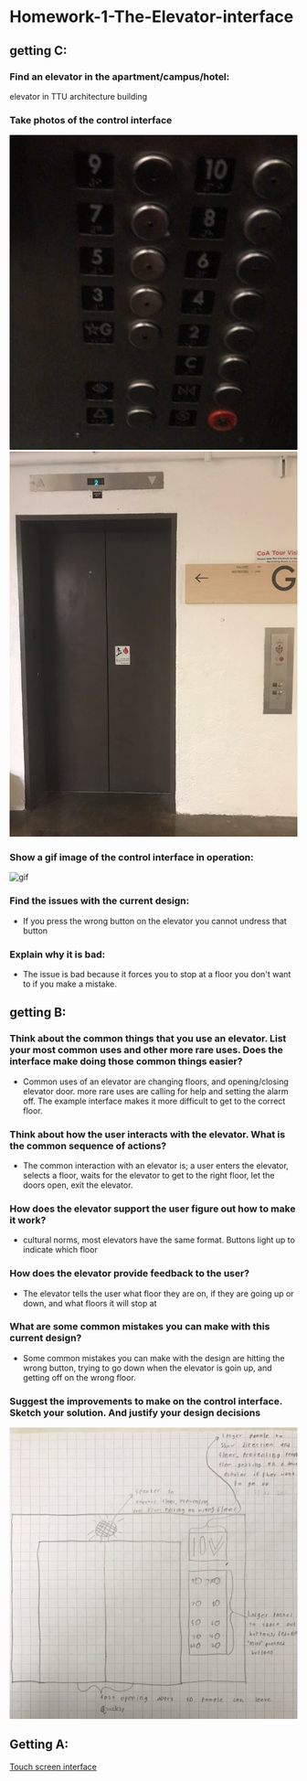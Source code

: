 # Homework-1-The-Elevator-interface

## getting C:
### Find an elevator in the apartment/campus/hotel: 
elevator in TTU architecture building 

### Take photos of the control interface
![Screenshot](elv.png)
 ![Screenshot](D59C791C-B298-45D1-9EF1-939CA9D0DD0E.jpeg)

### Show a gif image of the control interface in operation:
![gif](elvsmall.gif)

### Find the issues with the current design:
- If you press the wrong button on the elevator you cannot undress that button

### Explain why it is bad:
- The issue is bad because it forces you to stop at a floor you don't want to if you make a mistake.

## getting B:

### Think about the common things that you use an elevator. List your most common uses and other more rare uses. Does the interface make doing those common things easier?
- Common uses of an elevator are changing floors, and opening/closing elevator door. more rare uses are calling for help and setting the alarm off.
The example interface makes it more difficult to get to the correct floor.

### Think about how the user interacts with the elevator. What is the common sequence of actions?
- The common interaction with an elevator is; a user enters the elevator, selects a floor, waits for the elevator to get to the right
floor, let the doors open, exit the elevator.

### How does the elevator support the user figure out how to make it work?
- cultural norms, most elevators have the same format. Buttons light up to indicate which floor

### How does the elevator provide feedback to the user?
- The elevator tells the user what floor they are on, if they are going up or down, and what floors it will stop at

### What are some common mistakes you can make with this current design?
- Some common mistakes you can make with the design are hitting the wrong button, trying to go down when the elevator is goin up, and getting off on the wrong floor.

### Suggest the improvements to make on the control interface. Sketch your solution. And justify your design decisions
![design](design.jpeg)


## Getting A:
[Touch screen interface](https://github.com/BenFischer001/Homework-1-The-Elevator-interface/blob/master/touchelv.pptx?raw=true)


